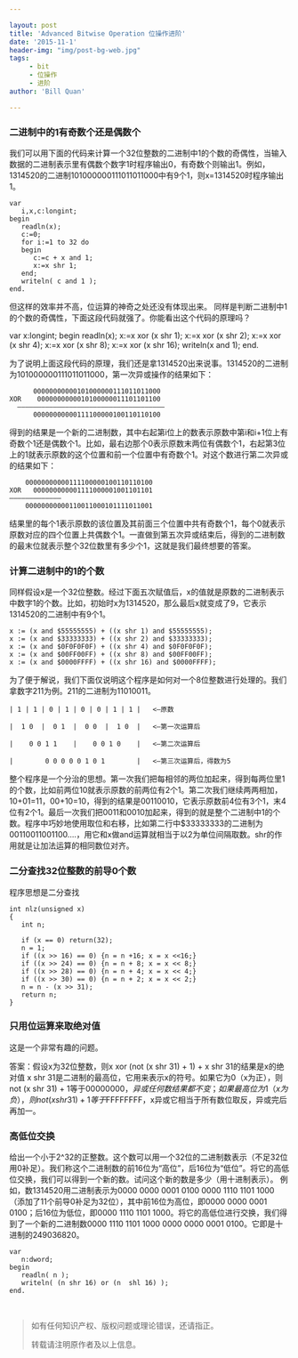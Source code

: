 ```yaml
---

layout: post
title: 'Advanced Bitwise Operation 位操作进阶'
date: '2015-11-1'
header-img: "img/post-bg-web.jpg"
tags:
     - bit
     - 位操作
     - 进阶
author: 'Bill Quan'

---
```


### 二进制中的1有奇数个还是偶数个

我们可以用下面的代码来计算一个32位整数的二进制中1的个数的奇偶性，当输入数据的二进制表示里有偶数个数字1时程序输出0，有奇数个则输出1。例如，1314520的二进制101000000111011011000中有9个1，则x=1314520时程序输出1。

	var
	   i,x,c:longint;
	begin
	   readln(x);
	   c:=0;
	   for i:=1 to 32 do
	   begin
	      c:=c + x and 1;
	      x:=x shr 1;
	   end;
	   writeln( c and 1 );
	end.

但这样的效率并不高，位运算的神奇之处还没有体现出来。
同样是判断二进制中1的个数的奇偶性，下面这段代码就强了。你能看出这个代码的原理吗？

var
   x:longint;
begin
   readln(x);
   x:=x xor (x shr 1);
   x:=x xor (x shr 2);
   x:=x xor (x shr 4);
   x:=x xor (x shr 8);
   x:=x xor (x shr 16);
   writeln(x and 1);
end.

为了说明上面这段代码的原理，我们还是拿1314520出来说事。1314520的二进制为101000000111011011000，第一次异或操作的结果如下：

          00000000000101000000111011011000
	XOR    0000000000010100000011101101100
	  —————————————————————————————————————
          00000000000111100000100110110100


得到的结果是一个新的二进制数，其中右起第i位上的数表示原数中第i和i+1位上有奇数个1还是偶数个1。比如，最右边那个0表示原数末两位有偶数个1，右起第3位上的1就表示原数的这个位置和前一个位置中有奇数个1。对这个数进行第二次异或的结果如下：


	    00000000000111100000100110110100
	XOR   000000000001111000001001101101
	—————————————
	    00000000000110011000101111011001

结果里的每个1表示原数的该位置及其前面三个位置中共有奇数个1，每个0就表示原数对应的四个位置上共偶数个1。一直做到第五次异或结束后，得到的二进制数的最末位就表示整个32位数里有多少个1，这就是我们最终想要的答案。


### 计算二进制中的1的个数

同样假设x是一个32位整数。经过下面五次赋值后，x的值就是原数的二进制表示中数字1的个数。比如，初始时x为1314520，那么最后x就变成了9，它表示1314520的二进制中有9个1。

	x := (x and $55555555) + ((x shr 1) and $55555555);
	x := (x and $33333333) + ((x shr 2) and $33333333);
	x := (x and $0F0F0F0F) + ((x shr 4) and $0F0F0F0F);
	x := (x and $00FF00FF) + ((x shr 8) and $00FF00FF);
	x := (x and $0000FFFF) + ((x shr 16) and $0000FFFF);

为了便于解说，我们下面仅说明这个程序是如何对一个8位整数进行处理的。我们拿数字211为例。211的二进制为11010011。
	
	
	| 1 | 1 | 0 | 1 | 0 | 0 | 1 | 1 |   <—原数
	
	|  1 0  |  0 1  |  0 0  |  1 0  |   <—第一次运算后
	
	|    0 0 1 1    |    0 0 1 0    |   <—第二次运算后
	
	|        0 0 0 0 0 1 0 1        |   <—第三次运算后，得数为5
	

整个程序是一个分治的思想。第一次我们把每相邻的两位加起来，得到每两位里1的个数，比如前两位10就表示原数的前两位有2个1。第二次我们继续两两相加，10+01=11，00+10=10，得到的结果是00110010，它表示原数前4位有3个1，末4位有2个1。最后一次我们把0011和0010加起来，得到的就是整个二进制中1的个数。程序中巧妙地使用取位和右移，比如第二行中$33333333的二进制为00110011001100….，用它和x做and运算就相当于以2为单位间隔取数。shr的作用就是让加法运算的相同数位对齐。


### 二分查找32位整数的前导0个数

程序思想是二分查找

	int nlz(unsigned x)
	{
	   int n;
	
	   if (x == 0) return(32);
	   n = 1;
	   if ((x >> 16) == 0) {n = n +16; x = x <<16;}
	   if ((x >> 24) == 0) {n = n + 8; x = x << 8;}
	   if ((x >> 28) == 0) {n = n + 4; x = x << 4;}
	   if ((x >> 30) == 0) {n = n + 2; x = x << 2;}
	   n = n - (x >> 31);
	   return n;
	}

### 只用位运算来取绝对值

这是一个非常有趣的问题。

答案：假设x为32位整数，则x xor (not (x shr 31) + 1) + x shr 31的结果是x的绝对值
x shr 31是二进制的最高位，它用来表示x的符号。如果它为0（x为正），则not (x shr 31) + 1等于$00000000，异或任何数结果都不变；如果最高位为1（x为负），则not (x shr 31) + 1等于$FFFFFFFF，x异或它相当于所有数位取反，异或完后再加一。


### 高低位交换

给出一个小于2^32的正整数。这个数可以用一个32位的二进制数表示（不足32位用0补足）。我们称这个二进制数的前16位为“高位”，后16位为“低位”。将它的高低位交换，我们可以得到一个新的数。试问这个新的数是多少（用十进制表示）。
例如，数1314520用二进制表示为0000 0000 0001 0100 0000 1110 1101 1000（添加了11个前导0补足为32位），其中前16位为高位，即0000 0000 0001 0100；后16位为低位，即0000 1110 1101 1000。将它的高低位进行交换，我们得到了一个新的二进制数0000 1110 1101 1000 0000 0000 0001 0100。它即是十进制的249036820。

    
	var
	   n:dword;
	begin
	   readln( n );
	   writeln( (n shr 16) or (n  shl 16) );
	end.

 


<br>

> 如有任何知识产权、版权问题或理论错误，还请指正。
>
> 转载请注明原作者及以上信息。
